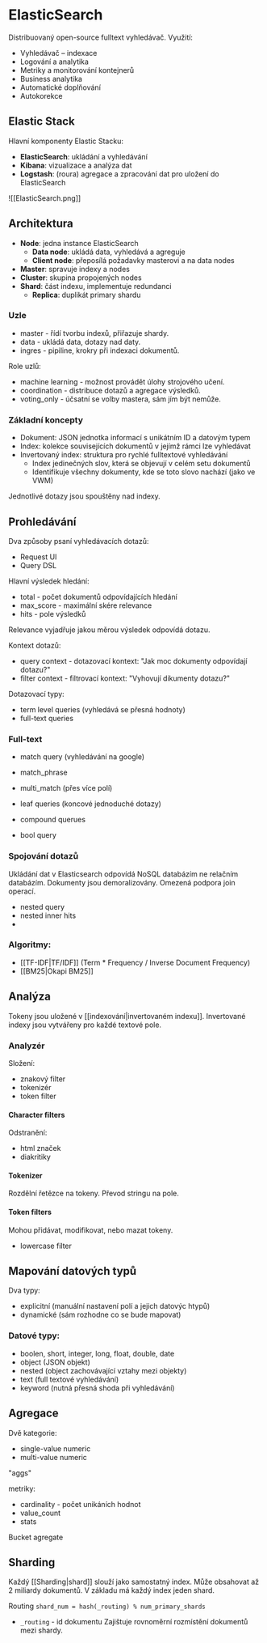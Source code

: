 # ElasticSearch
Distribuovaný open-source fulltext vyhledávač.
Využití:
- Vyhledávač – indexace
- Logování a analytika
- Metriky a monitorování kontejnerů
- Business analytika
- Automatické doplňování
- Autokorekce

## Elastic Stack
Hlavní komponenty Elastic Stacku:
- **ElasticSearch**: ukládání a vyhledávání
- **Kibana**: vizualizace a analýza dat
- **Logstash**: (roura) agregace a zpracování dat pro uložení do ElasticSearch

![[ElasticSearch.png]]

## Architektura
- **Node**: jedna instance ElasticSearch 
	- **Data node**: ukládá data, vyhledává a agreguje
	- **Client node**: přeposílá požadavky masterovi a na data nodes
- **Master**: spravuje indexy a nodes
- **Cluster**: skupina propojených nodes
- **Shard**: část indexu, implementuje redundanci
	- **Replica**: duplikát primary shardu

### Uzle
- master - řídí tvorbu indexů, přiřazuje shardy. 
- data - ukládá data, dotazy nad daty.
- ingres - pipiline, krokry při indexaci dokumentů. 

Role uzlů:
- machine learning - možnost provádět úlohy strojového učení.
- coordination - distribuce dotazů a agregace výsledků.
- voting_only - účsatní se volby mastera, sám jím být nemůže. 

### Základní koncepty
- Dokument: JSON jednotka informací s unikátním ID a datovým typem
- Index: kolekce souvisejících dokumentů v jejímž rámci lze vyhledávat
- Invertovaný index: struktura pro rychlé fulltextové vyhledávání
	- Index jedinečných slov, která se objevují v celém setu dokumentů
	- Identifikuje všechny dokumenty, kde se toto slovo nachází (jako ve VWM)

Jednotlivé dotazy jsou spouštěny nad indexy.

## Prohledávání 
Dva způsoby psaní vyhledávacích dotazů:
- Request UI
- Query DSL

Hlavní výsledek hledání:
- total - počet dokumentů odpovídajících hledání
- max_score - maximální skére relevance
- hits - pole výsledků

Relevance vyjadřuje jakou měrou výsledek odpovídá dotazu.

Kontext dotazů:
- query context - dotazovací kontext: "Jak moc dokumenty odpovídají dotazu?"
- filter context - filtrovací kontext: "Vyhovují dikumenty dotazu?"

Dotazovací typy:
- term level queries (vyhledává se přesná hodnoty)
- full-text queries 

### Full-text
- match query (vyhledávání na google)
- match_phrase 
- multi_match (přes více polí)

- leaf queries (koncové jednoduché dotazy)
- compound querues
- bool query

### Spojování dotazů
Ukládání dat v Elasticsearch odpovídá NoSQL databázím ne relačním databázím.
Dokumenty jsou demoralizovány. Omezená podpora join operací.

- nested query
- nested inner hits
- 

### Algoritmy:
- [[TF-IDF|TF/IDF]] (Term * Frequency / Inverse Document Frequency)
- [[BM25|Okapi BM25]]

## Analýza
Tokeny jsou uložené v [[indexování|invertovaném indexu]]. Invertované indexy jsou vytvářeny pro každé textové pole. 

### Analyzér

Složení:
- znakový filter
- tokenizér
- token filter

#### Character filters
Odstranění:
- html značek
- diakritiky

#### Tokenizer
Rozdělní řetězce na tokeny.
Převod stringu na pole.

#### Token filters
Mohou přidávat, modifikovat, nebo mazat tokeny. 

- lowercase filter

## Mapování datových typů
Dva typy:
- explicitní (manuální nastavení polí a jejich datovýc htypů)
- dynamické (sám rozhodne co se bude mapovat)

### Datové typy:
- boolen, short, integer, long, float, double, date
- object (JSON objekt)
- nested (object zachovávající vztahy mezi objekty)
- text (full textové vyhledávání)
- keyword (nutná přesná shoda při vyhledávání)

## Agregace
Dvě kategorie:
- single-value numeric
- multi-value numeric

"aggs"

metriky:
- cardinality - počet unikáních hodnot
- value_count
- stats

Bucket agregate

## Sharding
Každý [[Sharding|shard]] slouží jako samostatný index. Může obsahovat až 2 miliardy dokumentů. V základu má každý index jeden shard. 

Routing
`shard_num = hash(_routing) % num_primary_shards`
- `_routing` - id dokumentu
Zajištuje rovnoměrní rozmístění dokumentů mezi shardy. 